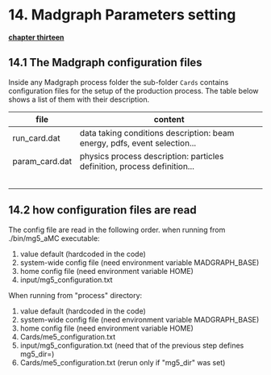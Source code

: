 # 14. Madgraph Parameters setting

[**chapter thirteen**](13_import.md)

## 14.1 The Madgraph configuration files

Inside any Madgraph process folder the sub-folder `Cards` contains configuration files for the setup of the production process.
The table below shows a list of them with their description.

| file | content |
| ----------- | ----------- |
| run_card.dat | data taking conditions description: beam energy, pdfs, event selection... |
| param_card.dat | physics process description: particles definition, process definition... |
|  |  |
|  |  |
|  |  |
|  |  |
|  |  |

## 14.2 how configuration files are read

The config file are read in the following order.
when running from ./bin/mg5_aMC executable:
1. value default (hardcoded in the code)
2. system-wide config file (need environment variable MADGRAPH_BASE)
3. home config file (need environment variable HOME)
4. input/mg5_configuration.txt

When running from "process" directory:
1. value default (hardcoded in the code)
2. system-wide config file (need environment variable MADGRAPH_BASE)
3. home config file (need environment variable HOME)
4. Cards/me5_configuration.txt
5. input/mg5_configuration.txt (need that of the previous step defines mg5_dir=)
6. Cards/me5_configuration.txt (rerun only if "mg5_dir" was set)

